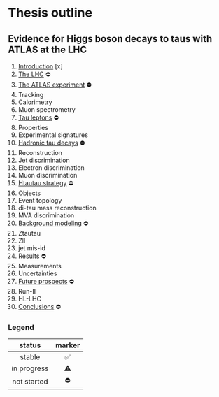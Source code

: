 # Thesis outline

## Evidence for Higgs boson decays to taus with ATLAS at the LHC

1. [Introduction](tex/introduction.tex) [x]
2. [The LHC](tex/)                  :no_entry:
3. [The ATLAS experiment](tex/)     :no_entry:
  1. Tracking
  2. Calorimetry
  3. Muon spectrometry
4. [Tau leptons](tex/)              :no_entry:
  1. Properties
  2. Experimental signatures
5. [Hadronic tau decays](tex/)      :no_entry:
  1. Reconstruction
  2. Jet discrimination
  3. Electron discrimination
  4. Muon discrimination
6. [Htautau strategy](tex/)         :no_entry:
  1. Objects
  2. Event topology
  3. di-tau mass reconstruction
  4. MVA discrimination
7. [Background modeling](tex/)      :no_entry:
  1. Ztautau
  2. Zll
  3. jet mis-id
8. [Results](tex/)                  :no_entry:
  1. Measurements
  2. Uncertainties
9. [Future prospects](tex/)         :no_entry:
  1. Run-II
  2. HL-LHC
10. [Conclusions](tex/)              :no_entry:

### Legend

| status      | marker             |
|:-----------:|:------------------:|
| stable      | :white_check_mark: |
| in progress | :warning:          |
| not started | :no_entry:         |

